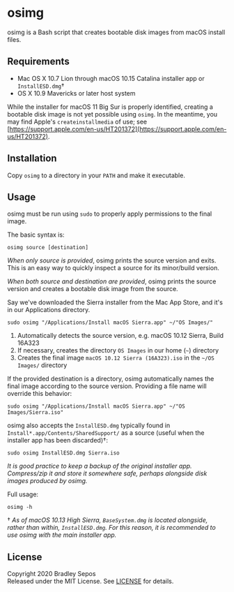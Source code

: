 osimg
=====

osimg is a Bash script that creates bootable disk images from macOS install files.


Requirements
------------

- Mac OS X 10.7 Lion through macOS 10.15 Catalina installer app or `InstallESD.dmg`†
- OS X 10.9 Mavericks or later host system

While the installer for macOS 11 Big Sur is properly identified, creating a bootable disk image is not yet possible using `osimg`. In the meantime, you may find Apple's `createinstallmedia` of use; see [https://support.apple.com/en-us/HT201372](https://support.apple.com/en-us/HT201372).

Installation
------------

Copy `osimg` to a directory in your `PATH` and make it executable.


Usage
-----

osimg must be run using `sudo` to properly apply permissions to the final image.

The basic syntax is:

```
osimg source [destination]
```

*When only source is provided*, osimg prints the source version and exits. This is an easy way to quickly inspect a source for its minor/build version.

*When both source and destination are provided*, osimg prints the source version and creates a bootable disk image from the source.

Say we've downloaded the Sierra installer from the Mac App Store, and it's in our Applications directory.

```
sudo osimg "/Applications/Install macOS Sierra.app" ~/"OS Images/"
```

1. Automatically detects the source version, e.g. macOS 10.12 Sierra, Build 16A323
2. If necessary, creates the directory `OS Images` in our home (`~`) directory
3. Creates the final image `macOS 10.12 Sierra (16A323).iso` in the `~/OS Images/` directory

If the provided destination is a directory, osimg automatically names the final image according to the source version. Providing a file name will override this behavior:

```
sudo osimg "/Applications/Install macOS Sierra.app" ~/"OS Images/Sierra.iso"
```

osimg also accepts the `InstallESD.dmg` typically found in `Install*.app/Contents/SharedSupport/` as a source (useful when the installer app has been discarded)†:

```
sudo osimg InstallESD.dmg Sierra.iso
```

*It is good practice to keep a backup of the original installer app. Compress/zip it and store it somewhere safe, perhaps alongside disk images produced by osimg.*

Full usage:

```
osimg -h
```

† *As of macOS 10.13 High Sierra, `BaseSystem.dmg` is located alongside, rather than within, `InstallESD.dmg`. For this reason, it is recommended to use osimg with the main installer app.*


License
-------

Copyright 2020 Bradley Sepos  
Released under the MIT License. See [LICENSE](LICENSE) for details.
